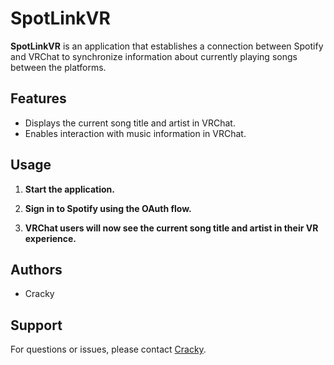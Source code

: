 # SpotLinkVR

**SpotLinkVR** is an application that establishes a connection between Spotify and VRChat to synchronize information about currently playing songs between the platforms.

## Features

- Displays the current song title and artist in VRChat.
- Enables interaction with music information in VRChat.

## Usage

1. **Start the application.**

2. **Sign in to Spotify using the OAuth flow.**

3. **VRChat users will now see the current song title and artist in their VR experience.**

## Authors

- Cracky

## Support

For questions or issues, please contact [Cracky](https://discord.com/users/507464069100601363).
